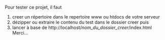 Pour tester ce projet, il faut
  1. creer un répertoire dans le repertoire www ou htdocs de votre serveur
  2. dézipper ou extraire le contenu du test dans le dossier creer puis 
  3. lancer à base de http://localhost/*nom_du_dossier_creer*/index.html 
Merci...